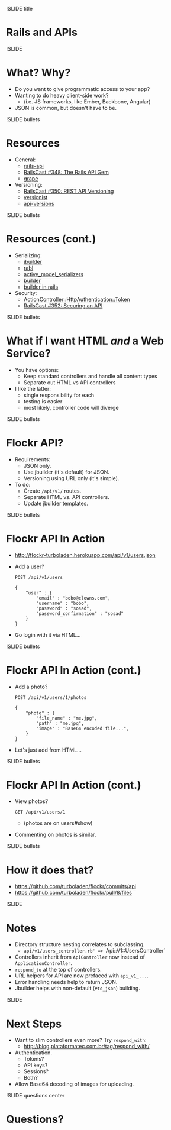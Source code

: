 !SLIDE title
# Rails and APIs


!SLIDE
# What?  Why?

* Do you want to give programmatic access to your app?
* Wanting to do heavy client-side work?
    * (i.e. JS frameworks, like Ember, Backbone, Angular)
* JSON is common, but doesn't have to be.


!SLIDE bullets
# Resources

* General:
    * [rails-api](https://github.com/rails-api/rails-api)
    * [RailsCast #348: The Rails API Gem](http://railscasts.com/episodes/348-the-rails-api-gem)
    * [grape](http://intridea.github.io/grape/)
* Versioning:
    * [RailsCast #350: REST API Versioning](http://railscasts.com/episodes/350-rest-api-versioning)
    * [versionist](https://github.com/bploetz/versionist)
    * [api-versions](https://github.com/EDMC/api-versions)


!SLIDE bullets
# Resources (cont.)

* Serializing:
    * [jbuilder](https://github.com/rails/jbuilder)
    * [rabl](https://github.com/nesquena/rabl)
    * [active_model_serializers](https://github.com/rails-api/active_model_serializers)
    * [builder](http://builder.rubyforge.org)
    * [builder in rails](http://guides.rubyonrails.org/action_view_overview.html#templates-partials-and-layouts)
* Security:
    * [ActionController::HttpAuthentication::Token](http://api.rubyonrails.org/classes/ActionController/HttpAuthentication/Token.html)
    * [RailsCast #352: Securing an API](http://railscasts.com/episodes/352-securing-an-api)


!SLIDE bullets
# What if I want HTML _and_ a Web Service?

* You have options:
    * Keep standard controllers and handle all content types
    * Separate out HTML vs API controllers
* I like the latter:
    * single responsibility for each
    * testing is easier
    * most likely, controller code will diverge


!SLIDE bullets
# Flockr API?

* Requirements:
    * JSON only.
    * Use jbuilder (it's default) for JSON.
    * Versioning using URL only (it's simple).
* To do:
    * Create `/api/v1/` routes.
    * Separate HTML vs. API controllers.
    * Update jbuilder templates.


!SLIDE bullets
# Flockr API In Action

* http://flockr-turboladen.herokuapp.com/api/v1/users.json
* Add a user?

    ```http
    POST /api/v1/users

    {
    	"user" : {
    		"email" : "bobo@clowns.com",
    		"username" : "bobo",
    		"password" : "sosad",
    		"password_confirmation" : "sosad"
    	}
    }
    ```
* Go login with it via HTML...


!SLIDE bullets
# Flockr API In Action (cont.)

* Add a photo?

    ```http
    POST /api/v1/users/1/photos

    {
    	"photo" : {
    		"file_name" : "me.jpg",
    		"path" : "me.jpg",
    		"image" : "Base64 encoded file...",
    	}
    }
    ```
* Let's just add from HTML...


!SLIDE bullets
# Flockr API In Action (cont.)


* View photos?

    ```http
    GET /api/v1/users/1
    ```
    * (photos are on users#show)
* Commenting on photos is similar.


!SLIDE bullets
# How it does that?

* https://github.com/turboladen/flockr/commits/api
* https://github.com/turboladen/flockr/pull/8/files


!SLIDE
# Notes

* Directory structure nesting correlates to subclassing.
    * `api/v1/users_controller.rb' => `Api::V1::UsersController`
* Controllers inherit from `ApiController` now instead of `ApplicationController`.
* `respond_to` at the top of controllers.
* URL helpers for API are now prefaced with `api_v1_...`.
* Error handling needs help to return JSON.
* Jbuilder helps with non-default (`#to_json`) building.


!SLIDE
# Next Steps

* Want to slim controllers even more?  Try `respond_with`:
    * http://blog.plataformatec.com.br/tag/respond_with/
* Authentication.
    * Tokens?
    * API keys?
    * Sessions?
    * Both?
* Allow Base64 decoding of images for uploading.


!SLIDE questions center
# Questions?

